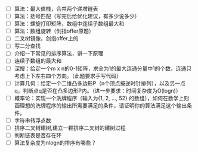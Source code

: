 - [ ]  算法：最大值栈，合并两个递增链表
- [ ]  算法：括号匹配（写完后给优化建议，有多少说多少）
- [ ]  算法：螺旋打印矩阵，数组中连续子数组最大和
- [ ]  算法：数组旋转（剑指offer原题）
- [ ]  二叉树镜像，剑指offer上的
- [ ]  写二分查找
- [ ]  介绍一下常见的排序算法，讲一下原理
- [ ]  连续子数组的最大和
- [ ]  深搜：给定一个m x n的0-1矩阵，求全为1的最大连通分量中1的个数，连通只考虑上下左右四个方向。（此题要求手写代码）
- [ ]  计算几何：给定一个二维凸多边形P（n个顶点按逆时针排列），以及另一点q，判断点q是否在凸多边形P内。（进一步要求：时间复杂度为O(logn)）
- [ ] 概率论：实现一个洗牌程序（输入为{1, 2, ..., 52} 的数组），如何在数学上刻画理想的洗牌程序的输出所需要满足的条件，请证明你的算法满足这个输出条件。
- [ ] 字符串转浮点数
- [ ] 排序二叉树建树,建立一颗排序二叉树的建树过程
- [ ] 判断链表是否存在环
- [ ] 算法复杂度为nlogn的排序有哪些？
